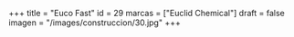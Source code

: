 +++
title = "Euco Fast"
id = 29
marcas = ["Euclid Chemical"]
draft = false
imagen = "/images/construccion/30.jpg"
+++

<!--more-->